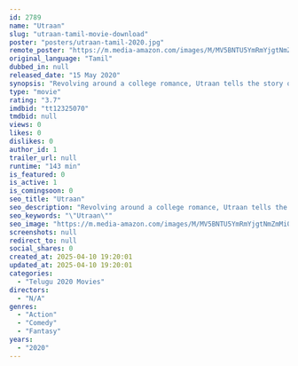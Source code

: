 ```yaml
---
id: 2789
name: "Utraan"
slug: "utraan-tamil-movie-download"
poster: "posters/utraan-tamil-2020.jpg"
remote_poster: "https://m.media-amazon.com/images/M/MV5BNTU5YmRmYjgtNmZmMi00MjhjLWI4YmItNzFjZTM3YjA1NDI4XkEyXkFqcGdeQXVyNTM0MDc1ODE@._V1_SX300.jpg"
original_language: "Tamil"
dubbed_in: null
released_date: "15 May 2020"
synopsis: "Revolving around a college romance, Utraan tells the story of students whose lives turn upside down after a certain incident. Vijay gets into a series of life-threatening troubles because of his love with Nandini."
type: "movie"
rating: "3.7"
imdbid: "tt12325070"
tmdbid: null
views: 0
likes: 0
dislikes: 0
author_id: 1
trailer_url: null
runtime: "143 min"
is_featured: 0
is_active: 1
is_comingsoon: 0
seo_title: "Utraan"
seo_description: "Revolving around a college romance, Utraan tells the story of students whose lives turn upside down after a certain incident. Vijay gets into a series of life-threatening troubles because of his love with Nandini."
seo_keywords: "\"Utraan\""
seo_image: "https://m.media-amazon.com/images/M/MV5BNTU5YmRmYjgtNmZmMi00MjhjLWI4YmItNzFjZTM3YjA1NDI4XkEyXkFqcGdeQXVyNTM0MDc1ODE@._V1_SX300.jpg"
screenshots: null
redirect_to: null
social_shares: 0
created_at: 2025-04-10 19:20:01
updated_at: 2025-04-10 19:20:01
categories:
  - "Telugu 2020 Movies"
directors:
  - "N/A"
genres:
  - "Action"
  - "Comedy"
  - "Fantasy"
years:
  - "2020"
---
```

